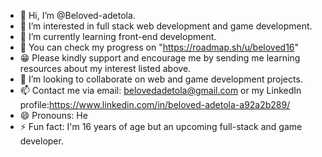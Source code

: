 - 👋 Hi, I’m @Beloved-adetola.
- 👀 I’m interested in full stack web development and game development.
- 🌱 I’m currently learning front-end development.
- 📸 You can check my progress on "https://roadmap.sh/u/beloved16"
- 😁 Please kindly support and encourage me by sending me learning resources about my interest listed above.
- 💞️ I’m looking to collaborate on web and game development projects.
- 📫 Contact me via email: belovedadetola@gmail.com or my LinkedIn profile:https://www.linkedin.com/in/beloved-adetola-a92a2b289/
- 😄 Pronouns: He
- ⚡ Fun fact: I'm 16 years of age but an upcoming full-stack and game developer.

<!---
Beloved-adetola/Beloved-adetola is a ✨ special ✨ repository because its `README.md` (this file) appears on your GitHub profile.
You can click the Preview link to take a look at your changes.
--->
